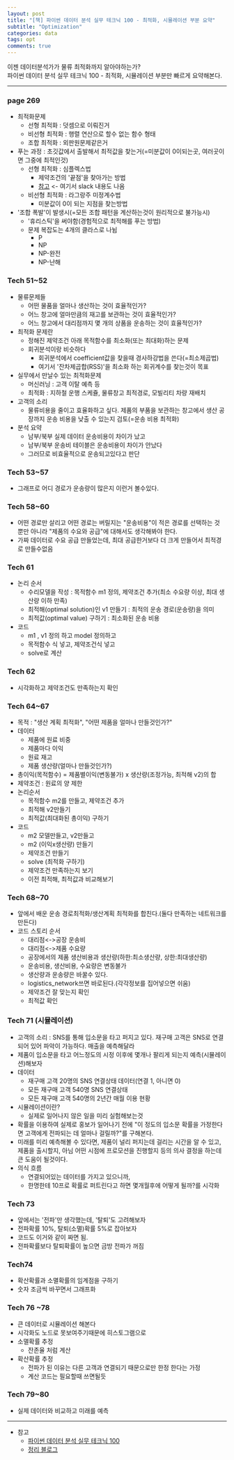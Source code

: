 ```yaml
---
layout: post
title: "[책] 파이썬 데이터 분석 실무 테크닉 100 - 최적화, 시뮬레이션 부분 요약"
subtitle: "Optimization"
categories: data
tags: opt
comments: true
---
```


이젠 데이터분석가가 물류 최적화까지 알아야하는가?  
파이썬 데이터 분석 실무 테크닉 100 - 최적화, 시뮬레이션 부분만 빠르게 요약해본다.

---

### page 269
- 최적화문제
    - 선형 최적화 : 덧셈으로 이뤄진거
    - 비선형 최적화 : 행렬 연산으로 할수 없는 함수 형태
    - 조합 최적화 : 외판원문제같은거
- 푸는 과정 : 초깃값에서 출발해서 최적값을 찾는거(=미분값이 0이되는곳, 여러곳이면 그중에 최적인것)
    - 선형 최적화 : 심플렉스법
        - 제약조건의 '끝점'을 찾아가는 방법
        - [참고](https://jebae.github.io/simplex-method) <- 여기서 slack 내용도 나옴
    - 비선형 최적화 : 라그랑주 미정계수법
        - 미분값이 0이 되는 지점을 찾는방법
- '조합 폭발'이 발생시(=모든 조합 패턴을 계산하는것이 원리적으로 불가능시)
    - '휴리스틱'을 써야함(경험적으로 최적해를 푸는 방법)
    - 문제 복잡도는 4개의 클라스로 나뉨
        - P
        - NP
        - NP-완전
        - NP-난해
  
### Tech 51~52
- 물류문제들
    - 어떤 물품을 얼마나 생산하는 것이 효율적인가?
    - 어느 창고에 얼마만큼의 재고를 보관하는 것이 효율적인가?
    - 어느 창고에서 대리점까지 몇 개의 상품을 운송하는 것이 효율적인가?
- 최적화 문제란
    - 정해진 제약조건 아래 목적함수를 최소화(또는 최대화)하는 문제
    - 회귀분석이랑 비슷하다
        - 회귀분석에서 coefficient값을 찾을때 경사하강법을 쓴다(=최소제곱법)
        - 여기서 '잔차제곱합(RSS)'을 최소화 하는 회귀계수를 찾는것이 목표
- 실무에서 만날수 있는 최적화문제
    - 머신러닝 : 고객 이탈 예측 등
    - 최적화 : 지하철 운행 스케쥴, 물류창고 최적경로, 모빌리티 차량 재배치
- 고객의 소리
    - 물류비용을 줄이고 효율화하고 싶다. 제품의 부품을 보관하는 창고에서 생산 공장까지 운송 비용을 낮출 수 있는지 검토(=운송 비용 최적화)
- 분석 요약
    - 남부/북부 실제 데이터 운송비용이 차이가 났고
    - 남부/북부 운송비 테이블은 운송비용이 차이가 안났다
    - 그러므로 비효율적으로 운송되고있다고 판단
  
### Tech 53~57
- 그래프로 어디 경로가 운송량이 많은지 이런거 볼수있다.
  
### Tech 58~60
- 어떤 경로만 살리고 어떤 경로는 버릴지는 "운송비용"이 적은 경로를 선택하는 것 뿐만 아니라 "제품의 수요와 공급"에 대해서도 생각해봐야 한다.
- 가짜 데이터로 수요 공급 만들었는데, 최대 공급한거보다 더 크게 만들어서 최적경로 만들수없음
  
### Tech 61
- 논리 순서
    - 수리모델을 작성 : 목적함수 m1 정의, 제약조건 추가(최소 수요량 이상, 최대 생산량 이하 만족)
    - 최적해(optimal solution)인 v1 만들기 : 최적의 운송 경로(운송량)을 의미
    - 최적값(optimal value) 구하기 : 최소화된 운송 비용
- 코드
    - m1 , v1 정의 하고 model 정의하고
    - 목적함수 식 넣고, 제약조건식 넣고
    - solve로 계산
  
### Tech 62
- 시각화하고 제약조건도 만족하는지 확인
  
### Tech 64~67
- 목적 : "생산 계획 최적화", "어떤 제품을 얼마나 만들것인가?"
- 데이터
    - 제품에 원료 비중
    - 제품마다 이익
    - 원료 재고
    - 제품 생산량(얼마나 만들것인가?)
- 총이익(목적함수) = 제품별이익(변동불가) x 생산량(조정가능, 최적해 v2)의 합
- 제약조건 : 원료의 양 제한
- 논리순서
    - 목적함수 m2를 만들고, 제약조건 추가
    - 최적해 v2만들기
    - 최적값(최대화된 총이익) 구하기
- 코드
    - m2 모델만들고, v2만들고
    - m2 (이익x생산량) 만들기
    - 제약조건 만들기
    - solve (최적화 구하기)
    - 제약조건 만족하는지 보기
    - 이전 최적해, 최적값과 비교해보기
  
### Tech 68~70
- 앞에서 배운 운송 경로최적화/생산계획 최적화를 합친다.(둘다 만족하는 네트워크를 만든다)
- 코드 스토리 순서
    - 대리점<->공장 운송비
    - 대리점<->제품 수요량
    - 공장에서의 제품 생산비용과 생산량(하한:최소생산량, 상한:최대생산량)
    - 운송비용, 생산비용, 수요량은 변동불가
    - 생산량과 운송량은 바꿀수 있다.
    - logistics_network쓰면 바로된다.(각각정보를 집어넣으면 쉬움)
    - 제약조건 잘 맞는지 확인
    - 최적값 확인
  
### Tech 71 (시뮬레이션)
- 고객의 소리 : SNS를 통해 입소문을 타고 퍼지고 있다. 재구매 고객은 SNS로 연결되어 있어 파악이 가능하다. 매출을 예측해달라
- 제품이 입소문을 타고 어느정도의 시정 이후에 몇개나 팔리게 되는지 예측(시뮬레이션)해보자
- 데이터
    - 재구매 고객 20명의 SNS 연결상태 데이터(연결 1, 아니면 0)
    - 모든 재구매 고객 540명 SNS 연결상태
    - 모든 재구매 고객 540명의 2년간 매월 이용 현황
- 시뮬레이션이란?
    - 실제로 일어나지 않은 일을 미리 실험해보는것
- 확률을 이용하여 실제로 홍보가 일어나기 전에 "이 정도의 입소문 확률을 가정한다면 고객에게 전파되는 데 얼마나 걸릴까?"를 구해본다.
- 미래를 미리 예측해볼 수 있다면, 제품이 널리 퍼지는데 걸리는 시간을 알 수 있고, 제품을 출시할지, 아님 어떤 시점에 프로모션을 진행할지 등의 의사 결정을 하는데 큰 도움이 될것이다.
- 의식 흐름
    - 연결되어있는 데이터를 가지고 있으니까,
    - 한명한테 10프로 확률로 퍼트린다고 하면 몇개월후에 어떻게 될까?를 시각화
  
### Tech 73
- 앞에서는 '전파'만 생각했는데, '탈퇴'도 고려해보자
- 전파확률 10%, 탈퇴(소멸)확률 5%로 잡아보자
- 코드도 이거와 같이 짜면 됨.
- 전파확률보다 탈퇴확률이 높으면 금방 전파가 꺼짐
  
### Tech74
- 확산확률과 소멸확률의 임계점을 구하기
- 숫자 조금씩 바꾸면서 그래프화
  
### Tech 76 ~78
- 큰 데이터로 시뮬레이션 해본다
- 시각화도 노드로 못보여주기때문에 히스토그램으로
- 소멸확률 추정
    - 잔존율 처럼 계산
- 확산확률 추정
    - 전파가 된 이유는 다른 고객과 연결되기 때문으로만 한정 한다는 가정
    - 계산 코드는 필요할때 쓰면될듯
  
### Tech 79~80
- 실제 데이터와 비교하고 미래를 예측
  
---
- 참고
    - [파이썬 데이터 분석 실무 테크닉 100](http://www.yes24.com/Product/Goods/91302724)
    - [정리 블로그](https://suy379.tistory.com/58)